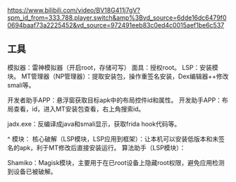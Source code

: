 <https://www.bilibili.com/video/BV18G411j7gV?spm_id_from=333.788.player.switch&amp%3Bvd_source=6dde16dc6479f00694baaf73a2225452&vd_source=972491eeb83c0ed4c0015aef1be6c537>
## **工具**
模拟器：雷神模拟器（开启root，存储可写）
面具：授权root。
LSP：安装模块。
MT管理器（NP管理器）：提取安装包，操作重签名安装，Dex编辑器++修改smali等。

开发者助手APP：悬浮窗获取目标apk中的布局控件id和属性。
开发助手APP：布局查看，id，进入MT安装包查看，右上角搜索id。

jadx.exe：反编译成java和smali显示，获取frida hook代码等。

^
模块：
核心破解（LSP模块，LSP应用到框架）：让本机可以安装低版本和未签名的apk，利于MT修改后直接安装运行。
算法助手（LSP模块）：

Shamiko：Magisk模块，主要用于在已root设备上隐藏root权限，避免应用检测到设备已被破解。

